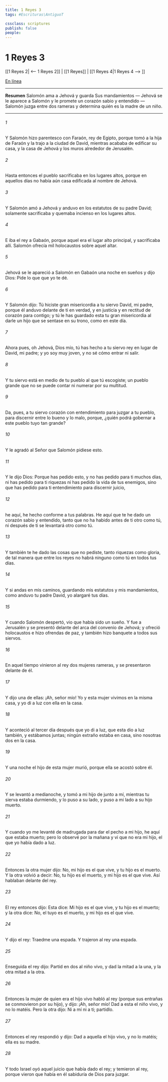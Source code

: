 ```yaml
---
title: 1 Reyes 3
tags: #Escrituras\AntiguoT

cssclass: scriptures
publish: false
people:
---
```


# 1 Reyes 3
[[1 Reyes 2| <-- 1 Reyes 2]] | [[1 Reyes]] | [[1 Reyes 4|1 Reyes 4 --> ]]

[En línea](https://churchofjesuschrist.org/study/scriptures/ot/1-kgs/3?lang=spa)

---
__Resumen__
Salomón ama a Jehová y guarda Sus mandamientos — Jehová se le aparece a Salomón y le promete un corazón sabio y entendido — Salomón juzga entre dos rameras y determina quién es la madre de un niño.

---
###### 1 
Y Salomón hizo parentesco con Faraón, rey de Egipto, porque tomó a la hija de Faraón y la trajo a la ciudad de David, mientras acababa de edificar su casa, y la casa de Jehová y los muros alrededor de Jerusalén.

###### 2 
Hasta entonces el pueblo sacrificaba en los lugares altos, porque en aquellos días no había aún casa edificada al nombre de Jehová.

###### 3 
Y Salomón amó a Jehová y anduvo en los estatutos de su padre David; solamente sacrificaba y quemaba incienso en los lugares altos.

###### 4 
E iba el rey a Gabaón, porque aquel era el lugar alto principal, y sacrificaba allí. Salomón ofrecía mil holocaustos sobre aquel altar.

###### 5 
Jehová se le apareció a Salomón en Gabaón una noche en sueños y  dijo Dios: Pide lo que  que yo te dé.

###### 6 
Y Salomón dijo: Tú hiciste gran misericordia a tu siervo David, mi padre, porque él anduvo delante de ti en verdad, y en justicia y en rectitud de corazón para contigo; y tú le has guardado esta tu gran misericordia al darle un hijo que se sentase en su trono, como  en este día.

###### 7 
Ahora pues, oh Jehová, Dios mío, tú has hecho a tu siervo rey en lugar de David, mi padre; y yo soy muy joven, y no sé cómo entrar ni salir.

###### 8 
Y tu siervo está en medio de tu pueblo al que tú escogiste; un pueblo grande que no se puede contar ni numerar por su multitud.

###### 9 
Da, pues, a tu siervo corazón con entendimiento para juzgar a tu pueblo, para discernir entre lo bueno y lo malo, porque, ¿quién podrá gobernar a este pueblo tuyo tan grande?

###### 10 
Y le agradó al Señor que Salomón pidiese esto.

###### 11 
Y le dijo Dios: Porque has pedido esto, y no has pedido para ti muchos días, ni has pedido para ti riquezas ni has pedido la vida de tus enemigos, sino que has pedido para ti entendimiento para discernir juicio,

###### 12 
he aquí, he hecho conforme a tus palabras. He aquí que te he dado un corazón sabio y entendido, tanto que no ha habido antes de ti otro como tú, ni después de ti se levantará otro como tú.

###### 13 
Y también te he dado las cosas que no pediste, tanto riquezas como gloria, de tal manera que entre los reyes no habrá ninguno como tú en todos tus días.

###### 14 
Y si andas en mis caminos, guardando mis estatutos y mis mandamientos, como anduvo tu padre David, yo alargaré tus días.

###### 15 
Y cuando Salomón despertó, vio que había sido un sueño. Y fue a Jerusalén y se presentó delante del arca del convenio de Jehová; y ofreció holocaustos e hizo ofrendas de paz, y también hizo banquete a todos sus siervos.

###### 16 
En aquel tiempo vinieron al rey dos mujeres rameras, y se presentaron delante de él.

###### 17 
Y dijo una de ellas: ¡Ah, señor mío! Yo y esta mujer vivimos en la misma casa, y yo di a luz  con ella en la casa.

###### 18 
Y aconteció al tercer día después que yo di a luz, que esta dio a luz también, y estábamos juntas; ningún extraño estaba en casa, sino nosotras dos en la casa.

###### 19 
Y una noche el hijo de esta mujer murió, porque ella se acostó sobre él.

###### 20 
Y se levantó a medianoche, y tomó a mi hijo de junto a mí, mientras tu sierva estaba durmiendo, y lo puso a su lado, y puso a mi lado a su hijo muerto.

###### 21 
Y cuando yo me levanté de madrugada para dar el pecho a mi hijo, he aquí que estaba muerto; pero lo observé por la mañana y vi que no era mi hijo, el que yo había dado a luz.

###### 22 
Entonces la otra mujer dijo: No, mi hijo es el que vive, y tu hijo es el muerto. Y la otra volvió a decir: No, tu hijo es el muerto, y mi hijo es el que vive. Así hablaban delante del rey.

###### 23 
El rey entonces dijo: Esta dice: Mi hijo es el que vive, y tu hijo es el muerto; y la otra dice: No, el tuyo es el muerto, y mi hijo es el que vive.

###### 24 
Y dijo el rey: Traedme una espada. Y trajeron al rey una espada.

###### 25 
Enseguida el rey dijo: Partid en dos al niño vivo, y dad la mitad a la una, y la otra mitad a la otra.

###### 26 
Entonces la mujer de quien era el hijo vivo habló al rey (porque sus entrañas se conmovieron por su hijo), y dijo: ¡Ah, señor mío! Dad a esta el niño vivo, y no lo matéis. Pero la otra dijo: Ni a mí ni a ti; partidlo.

###### 27 
Entonces el rey respondió y dijo: Dad a aquella el hijo vivo, y no lo matéis; ella es su madre.

###### 28 
Y todo Israel oyó aquel juicio que había dado el rey; y temieron al rey, porque vieron que había en él sabiduría de Dios para juzgar.

